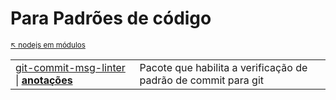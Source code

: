 # Para Padrões de código

<sub>[:arrow_upper_left: nodejs em módulos](../readme.md)  <sub>

|| |
|--|--|
|[git-commit-msg-linter](https://www.npmjs.com/package/git-commit-msg-linter) \| [**anotações**](git-commit-msg-linter/readme.md)|Pacote que habilita a verificação de padrão de commit para git|